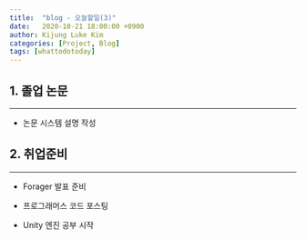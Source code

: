 ```yaml
---
title:  "blog - 오늘할일(3)"
date:   2020-10-21 18:00:00 +0900
author: Kijung Luke Kim
categories: [Project, Blog]
tags: [whattodotoday]
---
```


## 1. 졸업 논문
---
 
- 논문 시스템 설명 작성


## 2. 취업준비
---

- Forager 발표 준비

- 프로그래머스 코드 포스팅

- Unity 엔진 공부 시작